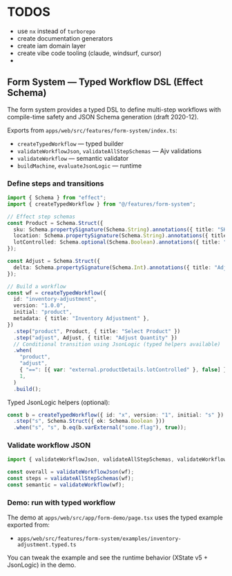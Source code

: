 # TODOS
- use `nx` instead of `turborepo`
- create documentation generators
- create iam domain layer
- create vibe code tooling (claude, windsurf, cursor)
- 

## Form System — Typed Workflow DSL (Effect Schema)

The form system provides a typed DSL to define multi-step workflows with compile-time safety and JSON Schema generation (draft 2020-12).

Exports from `apps/web/src/features/form-system/index.ts`:

- `createTypedWorkflow` — typed builder
- `validateWorkflowJson`, `validateAllStepSchemas` — Ajv validations
- `validateWorkflow` — semantic validator
- `buildMachine`, `evaluateJsonLogic` — runtime

### Define steps and transitions

```ts
import { Schema } from "effect";
import { createTypedWorkflow } from "@/features/form-system";

// Effect step schemas
const Product = Schema.Struct({
  sku: Schema.propertySignature(Schema.String).annotations({ title: "SKU" }),
  location: Schema.propertySignature(Schema.String).annotations({ title: "Location" }),
  lotControlled: Schema.optional(Schema.Boolean).annotations({ title: "Lot controlled?" }),
});

const Adjust = Schema.Struct({
  delta: Schema.propertySignature(Schema.Int).annotations({ title: "Adjustment (+/-)" }),
});

// Build a workflow
const wf = createTypedWorkflow({
  id: "inventory-adjustment",
  version: "1.0.0",
  initial: "product",
  metadata: { title: "Inventory Adjustment" },
})
  .step("product", Product, { title: "Select Product" })
  .step("adjust", Adjust, { title: "Adjust Quantity" })
  // Conditional transition using JsonLogic (typed helpers available)
  .when(
    "product",
    "adjust",
    { "==": [{ var: "external.productDetails.lotControlled" }, false] },
    1,
  )
  .build();
```

Typed JsonLogic helpers (optional):

```ts
const b = createTypedWorkflow({ id: "x", version: "1", initial: "s" })
  .step("s", Schema.Struct({ ok: Schema.Boolean }))
  .when("s", "s", b.eq(b.varExternal("some.flag"), true));
```

### Validate workflow JSON

```ts
import { validateWorkflowJson, validateAllStepSchemas, validateWorkflow } from "@/features/form-system";

const overall = validateWorkflowJson(wf);
const steps = validateAllStepSchemas(wf);
const semantic = validateWorkflow(wf);
```

### Demo: run with typed workflow

The demo at `apps/web/src/app/form-demo/page.tsx` uses the typed example exported from:

- `apps/web/src/features/form-system/examples/inventory-adjustment.typed.ts`

You can tweak the example and see the runtime behavior (XState v5 + JsonLogic) in the demo.